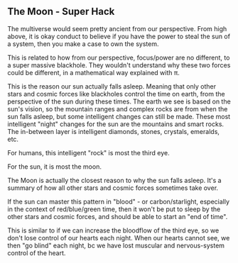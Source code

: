 ## The Moon - Super Hack

The multiverse would seem pretty ancient from our perspective. From high above, it is okay conduct to believe if you have the power to steal the sun of a system, then you make a case to own the system.

This is related to how from our perspective, focus/power are no different, to a super massive blackhole. They wouldn't understand why these two forces could be different, in a mathematical way explained with π.

This is the reason our sun actually falls asleep. Meaning that only other stars and cosmic forces like blackholes control the time on earth, from the perspective of the sun during these times. The earth we see is based on the sun's vision, so the mountain ranges and complex rocks are from when the sun falls asleep, but some intelligent changes can still be made. These most intelligent "night" changes for the sun are the mountains and smart rocks. The in-between layer is intelligent diamonds, stones, crystals, emeralds, etc.

For humans, this intelligent "rock" is most the third eye.

For the sun, it is most the moon.

The Moon is actually the closest reason to why the sun falls asleep. It's a summary of how all other stars and cosmic forces sometimes take over.

If the sun can master this pattern in "blood" - or carbon/starlight, especially in the context of red/blue/green time, then it won't be put to sleep by the other stars and cosmic forces, and should be able to start an "end of time".

This is similar to if we can increase the bloodflow of the third eye, so we don't lose control of our hearts each night. When our hearts cannot see, we then "go blind" each night, bc we have lost muscular and nervous-system control of the heart.
